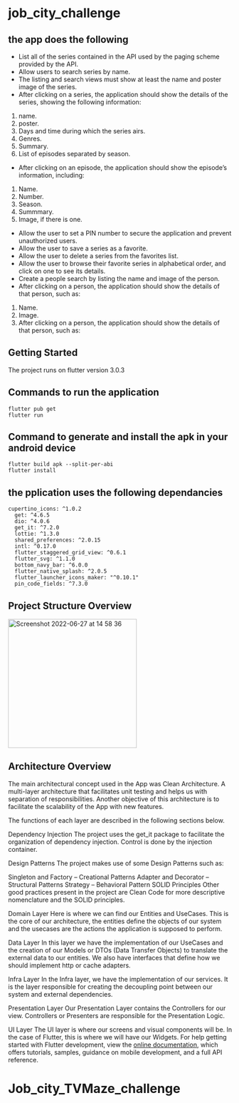 # job_city_challenge

## the app does the following
- List all of the series contained in the API used by the paging scheme provided by the
API.
- Allow users to search series by name.
- The listing and search views must show at least the name and poster image of the
series.
- After clicking on a series, the application should show the details of the series, showing
the following information:
 1. name.
 2. poster.
 3. Days and time during which the series airs.
 4. Genres.
 5. Summary.
 6. List of episodes separated by season.
- After clicking on an episode, the application should show the episode’s information,
including:
 1. Name.
 2. Number.
 3. Season.
 4. Summmary.
 5. Image, if there is one.
- Allow the user to set a PIN number to secure the application and prevent unauthorized
users.
- Allow the user to save a series as a favorite.
- Allow the user to delete a series from the favorites list.
- Allow the user to browse their favorite series in alphabetical order, and click on one to
see its details.
- Create a people search by listing the name and image of the person.
- After clicking on a person, the application should show the details of that person, such
as:
 1. Name.
 2. Image.
 3. After clicking on a person, the application should show the details of that person, such
as:

## Getting Started

The project runs on flutter version 3.0.3

## Commands to run the application

```
flutter pub get
flutter run
```

## Command to generate and install the apk in your android device

```
flutter build apk --split-per-abi
flutter install
```
## the pplication uses the following dependancies
```
cupertino_icons: ^1.0.2
  get: ^4.6.5
  dio: ^4.0.6
  get_it: ^7.2.0
  lottie: ^1.3.0
  shared_preferences: ^2.0.15
  intl: ^0.17.0
  flutter_staggered_grid_view: ^0.6.1
  flutter_svg: ^1.1.0
  bottom_navy_bar: ^6.0.0
  flutter_native_splash: ^2.0.5
  flutter_launcher_icons_maker: "^0.10.1"
  pin_code_fields: ^7.3.0
```
## Project Structure Overview
<img width="289" alt="Screenshot 2022-06-27 at 14 58 36" src="https://user-images.githubusercontent.com/26327635/175936019-1204aad4-d207-4aa6-8d84-5806daeab675.png">

## Architecture Overview
The main architectural concept used in the App was Clean Architecture. A multi-layer architecture that facilitates unit testing and helps us with separation of responsibilities. Another objective of this architecture is to facilitate the scalability of the App with new features.

The functions of each layer are described in the following sections below.

Dependency Injection
The project uses the get_it package to facilitate the organization of dependency injection. Control is done by the injection container.

Design Patterns
The project makes use of some Design Patterns such as:

Singleton and Factory – Creational Patterns
Adapter and Decorator – Structural Patterns
Strategy – Behavioral Pattern
SOLID Principles
Other good practices present in the project are Clean Code for more descriptive nomenclature and the SOLID principles.

Domain Layer
Here is where we can find our Entities and UseCases. This is the core of our architecture, the entities define the objects of our system and the usecases are the actions the application is supposed to perform.

Data Layer
In this layer we have the implementation of our UseCases and the creation of our Models or DTOs (Data Transfer Objects) to translate the external data to our entities. We also have interfaces that define how we should implement http or cache adapters.

Infra Layer
In the Infra layer, we have the implementation of our services. It is the layer responsible for creating the decoupling point between our system and external dependencies.

Presentation Layer
Our Presentation Layer contains the Controllers for our view. Controllers or Presenters are responsible for the Presentation Logic.

UI Layer
The UI layer is where our screens and visual components will be. In the case of Flutter, this is where we will have our Widgets.
For help getting started with Flutter development, view the
[online documentation](https://docs.flutter.dev/), which offers tutorials,
samples, guidance on mobile development, and a full API reference.
# Job_city_TVMaze_challenge
